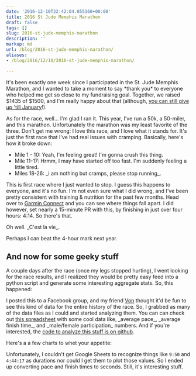 ```yaml
---
date: '2016-12-10T22:42:04.055160+00:00'
title: 2016 St Jude Memphis Marathon
draft: false
tags: []
slug: 2016-st-jude-memphis-marathon
description: ''
markup: md
url: /blog/2016-st-jude-memphis-marathon/
aliases:
- /blog/2016/12/10/2016-st-jude-memphis-marathon/

---
```


It's been exactly one week since I participated in the St. Jude Memphis Marathon, and I wanted to take a moment to say \*thank you\* to everyone who helped me get so close to my fundraising goal. Together, we raised $1435 of $1500, and I'm really happy about that (although, [you can still give up 'till January](http://heroes.stjude.org/bkmontgomery)!).

As for the race, well... I'm glad I ran it. This year, I've run a 50k, a 50-miler, and this marathon. Unfortunately the marathon was my least favorite of the three. Don't get me wrong: I love this race, and I love what it stands for. It's just the first race that I've had real issues with cramping. Basically, here's how it broke down:

- Mile 1 - 10: Yeah, I'm feeling great! I'm gonna crush this thing.
- Mile 11-17: Hrmm, I may have started off too fast. I'm suddenly feeling a little tired.
- Miles 18-26: \_i am nothing but cramps, please stop running\_.

This is first race where I just wanted to stop. I guess this happens to everyone, and it's no fun. I'm not even sure what I did wrong, and I've been pretty consistent with training & nutrition for the past few months. Head over to [Garmin Connect](https://connect.garmin.com/modern/activity/1470476516) and you can see where things fall apart. I did however, set nearly a 15-minute PR with this, by finishing in just over four hours: 4:14. So there's that.

Oh well. \_C'est la vie\_.

Perhaps I can beat the 4-hour mark next year.

## And now for some geeky stuff

A couple days after the race (once my legs stopped hurting), I went looking for the race results, and I realized they would be pretty easy feed into a python script and generate some interesting aggregate stats. So, this happened:



I posted this to a Facebook group, and my friend [Von](http://www.liftheavyrunlong.com/von/) thought it'd be fun to see this kind of data for the entire history of the race. So, I grabbed as many of the data files as I could and started analyzing them. You can can check out [this spreadsheet](https://docs.google.com/spreadsheets/d/15nSFo\_WKVWTufqSwoTxWbe2013KVXTqk7gE2Pj-JEbg/edit?usp=sharing) with some cool data like, \_average pace\_, \_average finish time\_, and \_male/female participation\_ numbers. And if you're interested, the [code to analyze this stuff is on github](https://github.com/bradmontgomery/st-jude-marathon).

Here's a a few charts to whet your appetite:




Unfortunately, I couldn't get Google Sheets to recognize things like `9:50` and `4:44:17` as durations nor could I get them to plot those values. So I ended up converting pace and finish times to seconds. Still, it's interesting stuff.